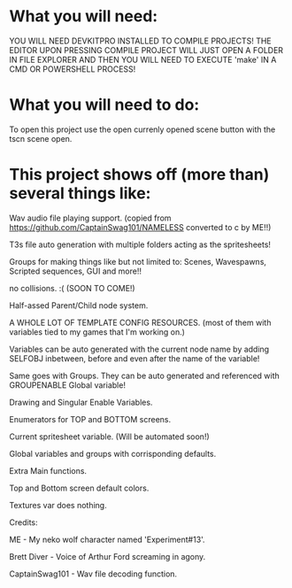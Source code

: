 # What you will need:
YOU WILL NEED DEVKITPRO INSTALLED TO COMPILE PROJECTS!
THE EDITOR UPON PRESSING COMPILE PROJECT WILL JUST OPEN A FOLDER IN FILE EXPLORER AND THEN YOU WILL NEED TO EXECUTE 'make' IN A CMD OR POWERSHELL PROCESS!

# What you will need to do:
To open this project use the open currenly opened scene button with the tscn scene open.

# This project shows off (more than) several things like:

Wav audio file playing support. (copied from https://github.com/CaptainSwag101/NAMELESS converted to c by ME!!)
 
T3s file auto generation with multiple folders acting as the spritesheets!
 
Groups for making things like but not limited to: Scenes, Wavespawns, Scripted sequences, GUI and more!!
 
no collisions. :( (SOON TO COME!)
 
Half-assed Parent/Child node system.
 
A WHOLE LOT OF TEMPLATE CONFIG RESOURCES. (most of them with variables tied to my games that I'm working on.)
 
Variables can be auto generated with the current node name by adding SELFOBJ inbetween, before and even after the name of the variable!
 
Same goes with Groups. They can be auto generated and referenced with GROUPENABLE Global variable!
 
Drawing and Singular Enable Variables.
 
Enumerators for TOP and BOTTOM screens.
 
Current spritesheet variable. (Will be automated soon!)
 
Global variables and groups with corrisponding defaults.

Extra Main functions.
 
Top and Bottom screen default colors.
 
Textures var does nothing.
	
Credits: 

ME - My neko wolf character named 'Experiment#13'.
 
Brett Diver - Voice of Arthur Ford screaming in agony.
 
CaptainSwag101 - Wav file decoding function.
 
	
